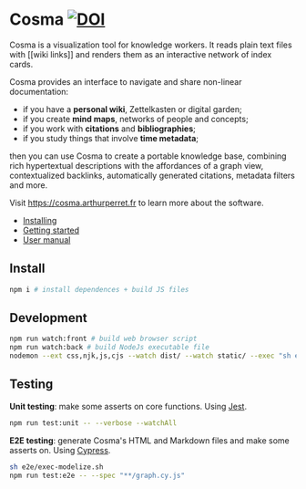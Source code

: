 # Cosma [![DOI](https://zenodo.org/badge/DOI/10.5281/zenodo.5920616.svg)](https://doi.org/10.5281/zenodo.5920616)

Cosma is a visualization tool for knowledge workers. It reads plain text files with [[wiki links]] and renders them as an interactive network of index cards.

Cosma provides an interface to navigate and share non-linear documentation:

- if you have a **personal wiki**, Zettelkasten or digital garden;
- if you create **mind maps**, networks of people and concepts;
- if you work with **citations** and **bibliographies**;
- if you study things that involve **time metadata**;

then you can use Cosma to create a portable knowledge base, combining rich hypertextual descriptions with the affordances of a graph view, contextualized backlinks, automatically generated citations, metadata filters and more.

Visit <https://cosma.arthurperret.fr> to learn more about the software.

- [Installing](https://cosma.arthurperret.fr/installing.html)
- [Getting started](https://cosma.arthurperret.fr/getting-started.html)
- [User manual](https://cosma.arthurperret.fr/user-manual.html)

## Install

```bash
npm i # install dependences + build JS files
```

## Development

```bash
npm run watch:front # build web browser script
npm run watch:back # build NodeJs executable file
nodemon --ext css,njk,js,cjs --watch dist/ --watch static/ --exec "sh e2e/exec-modelize.sh" # make cosmoscope files for dev or E2E testing
```

## Testing

**Unit testing**: make some asserts on core functions.
Using [Jest](https://jestjs.io/).

```bash
npm run test:unit -- --verbose --watchAll
```

**E2E testing**: generate Cosma's HTML and Markdown files and make some asserts on.
Using [Cypress](https://www.cypress.io/).

```bash
sh e2e/exec-modelize.sh
npm run test:e2e -- --spec "**/graph.cy.js"
```
